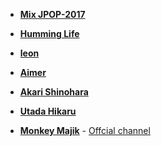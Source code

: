 + **[Mix JPOP-2017](https://www.youtube.com/watch?v=qT2lp2zVSrE&index=2&list=RD6snKwUQLfnE)**
+ **[Humming Life](https://www.youtube.com/watch?v=X074zp961f0)**
+ **[leon](https://soundcloud.com/leyawn)**

+ **[Aimer](https://www.youtube.com/channel/UCR1zT1s524Hbc85bdvno_8w)**
+ **[Akari Shinohara](https://soundcloud.com/akari-shinohara)**
+ **[Utada Hikaru](https://www.youtube.com/user/hikki)**
+ **[Monkey Majik](https://www.youtube.com/channel/UC3gcufb-KpdT9XbSf0vug3g)** - [Offcial channel](https://www.youtube.com/user/MONKEYMAJIKOFFICIAL) 
